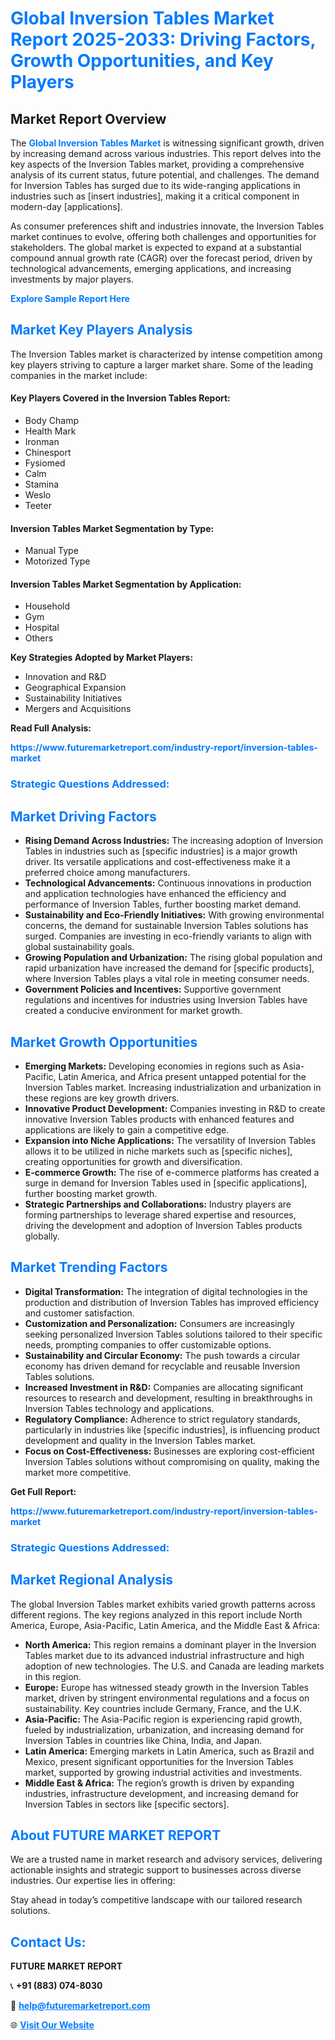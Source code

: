 <h1 style="color: #007BFF;">Global Inversion Tables Market Report 2025-2033: Driving Factors, Growth Opportunities, and Key Players</h1>

<section id="overview">
<h2>Market Report Overview</h2>
<p>The <a href="https://www.futuremarketreport.com/industry-report/inversion-tables-market" style="color: #007BFF; text-decoration: none;"><strong>Global Inversion Tables Market</strong></a> is witnessing significant growth, driven by increasing demand across various industries. This report delves into the key aspects of the Inversion Tables market, providing a comprehensive analysis of its current status, future potential, and challenges. The demand for Inversion Tables has surged due to its wide-ranging applications in industries such as [insert industries], making it a critical component in modern-day [applications].</p>
<p>As consumer preferences shift and industries innovate, the Inversion Tables market continues to evolve, offering both challenges and opportunities for stakeholders. The global market is expected to expand at a substantial compound annual growth rate (CAGR) over the forecast period, driven by technological advancements, emerging applications, and increasing investments by major players.</p>
</section>

<section id="overview">
<p><a href="https://www.futuremarketreport.com/request-sample/reportId=87249" style="color: #007BFF; text-decoration: none;"><strong>Explore Sample Report Here</strong></a></p>
</section>

<section id="key-players">
<h2 style="color: #007BFF;">Market Key Players Analysis</h2>
<p>The Inversion Tables market is characterized by intense competition among key players striving to capture a larger market share. Some of the leading companies in the market include:</p>
<h4>Key Players Covered in the Inversion Tables Report:</h4>
<ul><li>Body Champ</li><li>Health Mark</li><li>Ironman</li><li>Chinesport</li><li>Fysiomed</li><li>Calm</li><li>Stamina</li><li>Weslo</li><li>Teeter</li></ul>
<h4>Inversion Tables Market Segmentation by Type:</h4>
<ul><li>Manual Type</li><li>Motorized Type</li></ul>

<h4>Inversion Tables Market Segmentation by Application:</h4>
<ul><li>Household</li><li>Gym</li><li>Hospital</li><li>Others</li></ul>
<p><strong>Key Strategies Adopted by Market Players:</strong></p>
<ul>
<li>Innovation and R&D</li>
<li>Geographical Expansion</li>
<li>Sustainability Initiatives</li>
<li>Mergers and Acquisitions</li>
</ul>
</section>

<section>
<p><strong>Read Full Analysis: </strong></p><a href="https://www.futuremarketreport.com/industry-report/inversion-tables-market" style="color: #007BFF; text-decoration: none;"><strong>https://www.futuremarketreport.com/industry-report/inversion-tables-market</strong></a>
<h3 style="color: #007BFF;">Strategic Questions Addressed:</h3>
</section>

<section id="driving-factors">
<h2 style="color: #007BFF;">Market Driving Factors</h2>
<ul>
<li><strong>Rising Demand Across Industries:</strong> The increasing adoption of Inversion Tables in industries such as [specific industries] is a major growth driver. Its versatile applications and cost-effectiveness make it a preferred choice among manufacturers.</li>
<li><strong>Technological Advancements:</strong> Continuous innovations in production and application technologies have enhanced the efficiency and performance of Inversion Tables, further boosting market demand.</li>
<li><strong>Sustainability and Eco-Friendly Initiatives:</strong> With growing environmental concerns, the demand for sustainable Inversion Tables solutions has surged. Companies are investing in eco-friendly variants to align with global sustainability goals.</li>
<li><strong>Growing Population and Urbanization:</strong> The rising global population and rapid urbanization have increased the demand for [specific products], where Inversion Tables plays a vital role in meeting consumer needs.</li>
<li><strong>Government Policies and Incentives:</strong> Supportive government regulations and incentives for industries using Inversion Tables have created a conducive environment for market growth.</li>
</ul>
</section>

<section id="growth-opportunities">
<h2 style="color: #007BFF;">Market Growth Opportunities</h2>
<ul>
<li><strong>Emerging Markets:</strong> Developing economies in regions such as Asia-Pacific, Latin America, and Africa present untapped potential for the Inversion Tables market. Increasing industrialization and urbanization in these regions are key growth drivers.</li>
<li><strong>Innovative Product Development:</strong> Companies investing in R&D to create innovative Inversion Tables products with enhanced features and applications are likely to gain a competitive edge.</li>
<li><strong>Expansion into Niche Applications:</strong> The versatility of Inversion Tables allows it to be utilized in niche markets such as [specific niches], creating opportunities for growth and diversification.</li>
<li><strong>E-commerce Growth:</strong> The rise of e-commerce platforms has created a surge in demand for Inversion Tables used in [specific applications], further boosting market growth.</li>
<li><strong>Strategic Partnerships and Collaborations:</strong> Industry players are forming partnerships to leverage shared expertise and resources, driving the development and adoption of Inversion Tables products globally.</li>
</ul>
</section>

<section id="trending-factors">
<h2 style="color: #007BFF;">Market Trending Factors</h2>
<ul>
<li><strong>Digital Transformation:</strong> The integration of digital technologies in the production and distribution of Inversion Tables has improved efficiency and customer satisfaction.</li>
<li><strong>Customization and Personalization:</strong> Consumers are increasingly seeking personalized Inversion Tables solutions tailored to their specific needs, prompting companies to offer customizable options.</li>
<li><strong>Sustainability and Circular Economy:</strong> The push towards a circular economy has driven demand for recyclable and reusable Inversion Tables solutions.</li>
<li><strong>Increased Investment in R&D:</strong> Companies are allocating significant resources to research and development, resulting in breakthroughs in Inversion Tables technology and applications.</li>
<li><strong>Regulatory Compliance:</strong> Adherence to strict regulatory standards, particularly in industries like [specific industries], is influencing product development and quality in the Inversion Tables market.</li>
<li><strong>Focus on Cost-Effectiveness:</strong> Businesses are exploring cost-efficient Inversion Tables solutions without compromising on quality, making the market more competitive.</li>
</ul>
</section>

<section>
<p><strong>Get Full Report: </strong></p><a href="https://www.futuremarketreport.com/industry-report/inversion-tables-market" style="color: #007BFF; text-decoration: none;"><strong>https://www.futuremarketreport.com/industry-report/inversion-tables-market</strong></a>
<h3 style="color: #007BFF;">Strategic Questions Addressed:</h3>
</section>


<section id="regional-analysis">
<h2 style="color: #007BFF;">Market Regional Analysis</h2>
<p>The global Inversion Tables market exhibits varied growth patterns across different regions. The key regions analyzed in this report include North America, Europe, Asia-Pacific, Latin America, and the Middle East & Africa:</p>
<ul>
<li><strong>North America:</strong> This region remains a dominant player in the Inversion Tables market due to its advanced industrial infrastructure and high adoption of new technologies. The U.S. and Canada are leading markets in this region.</li>
<li><strong>Europe:</strong> Europe has witnessed steady growth in the Inversion Tables market, driven by stringent environmental regulations and a focus on sustainability. Key countries include Germany, France, and the U.K.</li>
<li><strong>Asia-Pacific:</strong> The Asia-Pacific region is experiencing rapid growth, fueled by industrialization, urbanization, and increasing demand for Inversion Tables in countries like China, India, and Japan.</li>
<li><strong>Latin America:</strong> Emerging markets in Latin America, such as Brazil and Mexico, present significant opportunities for the Inversion Tables market, supported by growing industrial activities and investments.</li>
<li><strong>Middle East & Africa:</strong> The region’s growth is driven by expanding industries, infrastructure development, and increasing demand for Inversion Tables in sectors like [specific sectors].</li>
</ul>
</section>

<footer>
<h2 style="color: #007BFF;">About FUTURE MARKET REPORT</h2>
<p>We are a trusted name in market research and advisory services, delivering actionable insights and strategic support to businesses across diverse industries. Our expertise lies in offering:</p>

<p>Stay ahead in today’s competitive landscape with our tailored research solutions.</p>

<h2 style="color: #007BFF;">Contact Us:</h2>
<p><strong>FUTURE MARKET REPORT</strong></p>
<p>📞 <strong>+91 (883) 074-8030</strong></p>
<p>📧 <strong><a href="mailto:help@futuremarketreport.com" style="color: #007BFF;">help@futuremarketreport.com</a></strong></p>
<p>🌐 <strong><a href="https://www.futuremarketreport.com/" style="color: #007BFF;">Visit Our Website</a></strong></p>
</footer>
